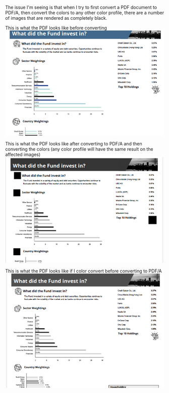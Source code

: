 The issue I'm seeing is that when I try to first convert a PDF document to PDF/A, then convert the colors to any other color profile, there are a number of images that
are rendered as completely black.

This is what the PDF looks like before converting
![image](ColorConvertPdf/images/before.png)

This is what the PDF looks like after converting to PDF/A and then converting the colors (any color profile will have the same result on the affected images)
![image](ColorConvertPdf/images/after.png)

This is what the PDF looks like if I color convert before converting to PDF/A
![image](ColorConvertPdf/images/color-convert-prior-to-pdfa.png)

